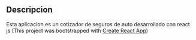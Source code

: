 

## Descripcion
Esta aplicacion es un cotizador de seguros de auto desarrollado con react js  (This project was bootstrapped with [Create React App](https://github.com/facebook/create-react-app))  


